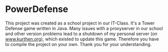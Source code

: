 # PowerDefense
This project was created as a school project in our IT-Class. It's a Tower Defense game written in Java. Many issues with a proxyserver in our school and other version problems lead to a shutdown of my personal server (on www.kurthen.org), which existed to update this game. Therefore you have to compile the project on your own.
Thank you for your understanding.
